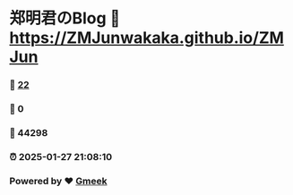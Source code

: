 # 郑明君のBlog :link: https://ZMJunwakaka.github.io/ZMJun 
### :page_facing_up: [22](https://ZMJunwakaka.github.io/ZMJun/tag.html) 
### :speech_balloon: 0 
### :hibiscus: 44298 
### :alarm_clock: 2025-01-27 21:08:10 
### Powered by :heart: [Gmeek](https://github.com/Meekdai/Gmeek)
